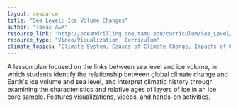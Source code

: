 ```yaml
---
layout: resource
title: "Sea Level: Ice Volume Changes"
author: "Texas A&M"
resource_link: "http://oceandrilling.coe.tamu.edu/curriculum/Sea_Level/Ice_Volume/activity.html"
resource_type: "Video/Visualization, Curriculum"
climate_topics: "Climate System, Causes of Climate Change, Impacts of Climate Change"
---
```


A lesson plan focused on the links between sea level and ice volume, in which students identify the relationship between global climate change and Earth's ice volume and sea level, and interpret climatic history through examining the characteristics and relative ages of layers of ice in an ice core sample. Features visualizations, videos, and hands-on activities.
